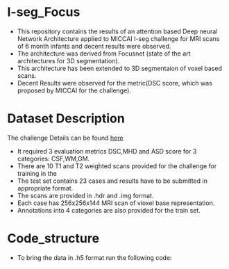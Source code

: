 # I-seg_Focus

* This repository contains the results of an attention based Deep neural Network Architecture applied to MICCAI I-seg challenge for MRI scans of 6 month infants and decent results were observed. 
* The architecture was derived from Focusnet (state of the art architectures for 3D segmentation). 
* This architecture has been extended to 3D segmentaion of voxel based scans.
* Decent Results were observed for the metric(DSC score, which was proposed by MICCAI for the challenge).

# Dataset Description
The challenge Details can be found [here](http://iseg2017.web.unc.edu/rules/results/)
* It required 3 evaluation metrics DSC,MHD and ASD score for 3 categories: CSF,WM,GM.
* There are 10 T1 and T2 weighted scans provided for the challenge for training in the 
* The test set contains 23 cases and results have to be submitted in appropriate format.
* The scans are provided in .hdr and .img format.
* Each case has 256x256x144 MRI scan of vioxel base representation. 
* Annotations into 4 categories are also provided for the train set.

# Code_structure
* To bring the data in .h5 format run the following code:



